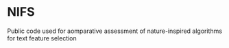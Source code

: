 # NIFS
Public code used for aomparative assessment of nature-inspired algorithms for text feature selection
